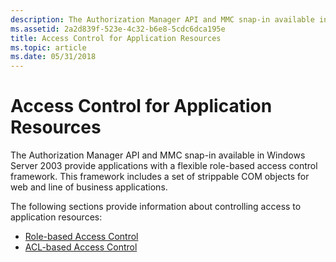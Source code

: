 ```yaml
---
description: The Authorization Manager API and MMC snap-in available in Windows Server 2003 provide applications with a flexible role-based access control framework. This framework includes a set of strippable COM objects for web and line of business applications.
ms.assetid: 2a2d839f-523e-4c32-b6e8-5cdc6dca195e
title: Access Control for Application Resources
ms.topic: article
ms.date: 05/31/2018
---
```


# Access Control for Application Resources

The Authorization Manager API and MMC snap-in available in Windows Server 2003 provide applications with a flexible role-based access control framework. This framework includes a set of strippable COM objects for web and line of business applications.

The following sections provide information about controlling access to application resources:

-   [Role-based Access Control](role-based-access-control.md)
-   [ACL-based Access Control](acl-based-access-control.md)

 

 



